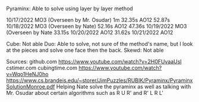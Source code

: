 Pyraminx:
Able to solve using layer by layer method


10/17/2022
MO3 (Overseen by Mr. Osudar)
1m 32.35s
AO12
52.87s
10/18/2022
MO3 (Overseen by Nate)
52.16s
AO12
47.36s
10/19/2022
MO3 (Overseen by Nate
33.15s
10/20/2022
AO12
31.62s
10/21/2022
AO12


Cube: Not able
Duo: Able to solve, not sure of the method's name, but I look at the pieces and solve one face then the back.
Skewd: Not able











Sources:
github.com
https://www.youtube.com/watch?v=2H0FUvaaUsI
cstimer.com
cubingtime.com
https://www.youtube.com/watch?v=Wqo1HeNJ0ho
https://www.cs.brandeis.edu/~storer/JimPuzzles/RUBIK/Pyraminx/PyraminxSolutionMonroe.pdf
Helping Nate solve the pyraminx as well as talking with Mr. Osudar about certain algorithms such as R U R' and R' L R L'
